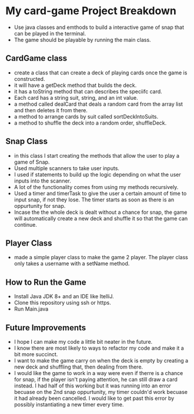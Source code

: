 # My card-game Project Breakdown

- Use java classes and emthods to build a interactive game of snap that can be played in the terminal.
- The game should be playable by running the main class.


## CardGame class

- create a class that can create a deck of playing cards once the game is constructed.
- it will have a getDeck method that builds the deck.
- it has a toString method that can describes the speciifc card.
- Each card has a string suit, string, and an int value.
- a method called dealCard that deals a random card from the array list and then deletes it from there.
- a method to arrange cards by suit called sortDeckIntoSuits.
- a method to shuffle the deck into a random order, shuffleDeck.

## Snap Class

- in this class I start creating the methods that allow the user to play a game of Snap.
- Used multiple scanners to take user inputs.
- I used if statements to build up the logic depending on what the user inputs into the scanner.
- A lot of the functionality comes from using my methods recursively.
- Used a timer and timerTask to give the user a certain amount of time to input snap, if not they lose. The timer starts as soon as there is an oppurtunity for snap.
- Incase the the whole deck is dealt without a chance for snap, the game will automatically create a new deck and shuffle it so that the game can continue.

## Player Class

- made a simple player class to make the game 2 player. The player class only takes a username with a setName method.

## How to Run the Game

- Install Java JDK 8+ and an IDE like ItelliJ.
- Clone this repository using ssh or https.
- Run Main.java

## Future Improvements

- I hope I can make my code a little bit neater in the future.
- I know there are most likely to ways to refactor my code and make it a bit more succinct.
- I want to make the game carry on when the deck is empty by creating a new deck and shuffling that, then dealing from there.
- I would like the game to work in a way were even if therre is a chance for snap, if the  player isn't paying attention, he can still draw a card instead. I had half of this working but it was running into an error becuase on the 2nd snap oppurtunity, my timer couldn'd work becuase it had already been cancelled. I would like to get past this error by possibly instantiating a new timer every time.
